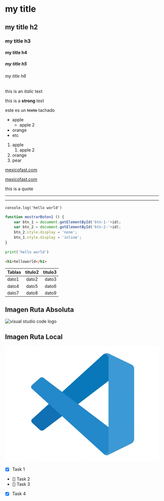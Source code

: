 <!-- HEADINGS -->

# my title
## my title h2
### my title h3
#### my title h4
##### my title h5
###### my title h6

<!-- italic -->
this is an *italic* text    

<!-- strong -->
this is a **strong** text

<!-- tachado -->
este es un ~~texto~~ tachado

<!-- UL -->
* apple
    * apple 2
* orange
* etc

1. apple
    1. apple 2
2. orange
3. pear

[mexicofast.com](https://mexicofast.com)

[mexicofast.com](https://mexicofast.com "Custome title")

this is a quote

---
___


`console.log('hello world')`

``` javascript
function mostrarBoton1 () {
    var btn_1 = document.getElementById('btn-1-'+id);
    var btn_2 = document.getElementById('btn-2-'+id);
    btn_2.style.display = 'none';
    btn_1.style.display = 'inline';
}
```

```python
print('hello world')
```

```html
<h1>helloworld</h1>
```


| Tablas  | titulo2 | titulo3 |
| ------- | :-----: | ------: |
| dato1   | dato2   | dato3   |
| dato4   | dato5   | dato6   |
| dato7   | dato8   | dato9   |

## Imagen Ruta Absoluta
![visual studio code logo](https://logowik.com/content/uploads/images/visual-studio-code7642.jpg "imagen absoluta")

## Imagen Ruta Local
![visual studio code logo local](vscode.jpg "imagen local")

<!-- GITHUB MARKDOWN -->
* [X] Task 1
* [] Task 2
* [] Task 3
* [X] Task 4
